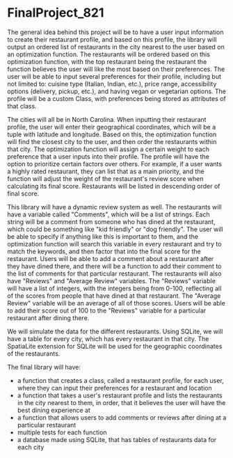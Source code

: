 # FinalProject_821

The general idea behind this project will be to have a user input information to create their restaurant profile, and based on this profile,
the library will output an ordered list of restaurants in the city nearest to the user based on an optimization function. The restaurants will
be ordered based on this optimization function, with the top restaurant being the restaurant the function believes the user will like the most 
based on their preferences. The user will be able to input several preferences for their profile, including but not limited to: cuisine type 
(Italian, Indian, etc.), price range, accessibility options (delivery, pickup, etc.), and having vegan or vegetarian options. The profile will
be a custom Class, with preferences being stored as attributes of that class.

The cities will all be in North Carolina. When inputting their restaurant profile, the user will enter their geographical coordinates, which 
will be a tuple with latitude and longitude. Based on this, the optimization function will find the closest city to the user, and then order
the restaurants within that city. The optimization function will assign a certain weight to each preference that a user inputs into their profile.
The profile will have the option to prioritize certain factors over others. For example, if a user wants a highly rated restaurant,
they can list that as a main priority, and the function will adjust the weight of the restaurant's review score when calculating its final score.
Restaurants will be listed in descending order of final score.

This library will have a dynamic review system as well. The restaurants will have a variable called "Comments", which will be a list of strings.
Each string will be a comment from someone who has dined at the restaurant, which could be something like "kid friendly" or "dog friendly". The 
user will be able to specify if anything like this is important to them, and the optimization function will search this variable in every 
restaurant and try to match the keywords, and then factor that into the final score for the restaurant. Users will be able to add a comment about
a restaurant after they have dined there, and there will be a function to add their comment to the list of comments for that particular restaurant.
The restaurants will also have "Reviews" and "Average Review" variables. The "Reviews" variable will have a list of integers, with the integers
being from 0-100, reflecting all of the scores from people that have dined at that restaurant. The "Average Review" variable will be an average of 
all of those scores. Users will be able to add their score out of 100 to the "Reviews" variable for a particular restaurant after dining there.

We will simulate the data for the different restaurants. Using SQLite, we will have a table for every city, which has every restaurant in that 
city. The SpatiaLite extension for SQLite will be used for the geographic coordinates of the restaurants. 

The final library will have: 
- a function that creates a class, called a restaurant profile, for each user, where they can input their preferences for a restaurant and location
- a function that takes a user's restaurant profile and lists the restaurants in the city nearest to them, in order, that it believes the user
will have the best dining experience at
- a function that allows users to add comments or reviews after dining at a particular restaurant
- multiple tests for each function
- a database made using SQLite, that has tables of restaurants data for each city
